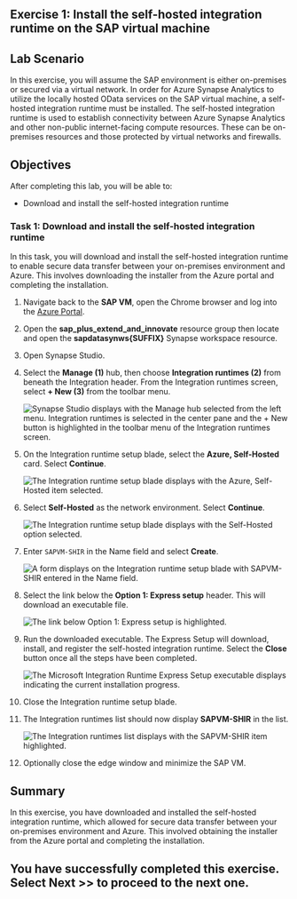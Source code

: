 ## Exercise 1: Install the self-hosted integration runtime on the SAP virtual machine

## Lab Scenario
In this exercise, you will assume the SAP environment is either on-premises or secured via a virtual network. In order for Azure Synapse Analytics to utilize the locally hosted OData services on the SAP virtual machine, a self-hosted integration runtime must be installed. The self-hosted integration runtime is used to establish connectivity between Azure Synapse Analytics and other non-public internet-facing compute resources. These can be on-premises resources and those protected by virtual networks and firewalls.

## Objectives
  
After completing this lab, you will be able to:

- Download and install the self-hosted integration runtime

### Task 1: Download and install the self-hosted integration runtime

In this task, you will download and install the self-hosted integration runtime to enable secure data transfer between your on-premises environment and Azure. This involves downloading the installer from the Azure portal and completing the installation.

1. Navigate back to the **SAP VM**, open the Chrome browser and log into the [Azure Portal](https://portal.azure.com).

2. Open the **sap_plus_extend_and_innovate** resource group then locate and open the **sapdatasynws{SUFFIX}** Synapse workspace resource.

3. Open Synapse Studio.

4. Select the **Manage (1)** hub, then choose **Integration runtimes (2)** from beneath the Integration header. From the Integration runtimes screen, select **+ New (3)** from the toolbar menu.

    ![Synapse Studio displays with the Manage hub selected from the left menu. Integration runtimes is selected in the center pane and the + New button is highlighted in the toolbar menu of the Integration runtimes screen.](media/ss_managehub_newirmenu.png "New integration runtime")

5. On the Integration runtime setup blade, select the **Azure, Self-Hosted** card. Select **Continue**.

    ![The Integration runtime setup blade displays with the Azure, Self-Hosted item selected.](media/ss_ir_azureselfhostedcard.png "Azure, Self-hosted integration runtime")

6. Select **Self-Hosted** as the network environment. Select **Continue**.

    ![The Integration runtime setup blade displays with the Self-Hosted option selected.](media/ss_ir_selfhostedcard.png "Self-Hosted integration runtime")  

7. Enter `SAPVM-SHIR` in the Name field and select **Create**.

    ![A form displays on the Integration runtime setup blade with SAPVM-SHIR entered in the Name field.](media/ss_shir_name.png "Naming the Self-Hosted integration runtime")

8. Select the link below the **Option 1: Express setup** header. This will download an executable file.

    ![The link below Option 1: Express setup is highlighted.](media/ss_shir_expresssetuplink.png "Express setup")

9. Run the downloaded executable. The Express Setup will download, install, and register the self-hosted integration runtime. Select the **Close** button once all the steps have been completed.

    ![The Microsoft Integration Runtime Express Setup executable displays indicating the current installation progress.](media/ss_shir_install.png "Express Setup Executable")

10. Close the Integration runtime setup blade.

11. The Integration runtimes list should now display **SAPVM-SHIR** in the list.

    ![The Integration runtimes list displays with the SAPVM-SHIR item highlighted.](media/ss_irlisting_withshir.png "Integration runtimes list")

12. Optionally close the edge window and minimize the SAP VM.

## Summary

In this exercise, you have downloaded and installed the self-hosted integration runtime, which allowed for secure data transfer between your on-premises environment and Azure. This involved obtaining the installer from the Azure portal and completing the installation.

## You have successfully completed this exercise. Select **Next >>** to proceed to the next one.
